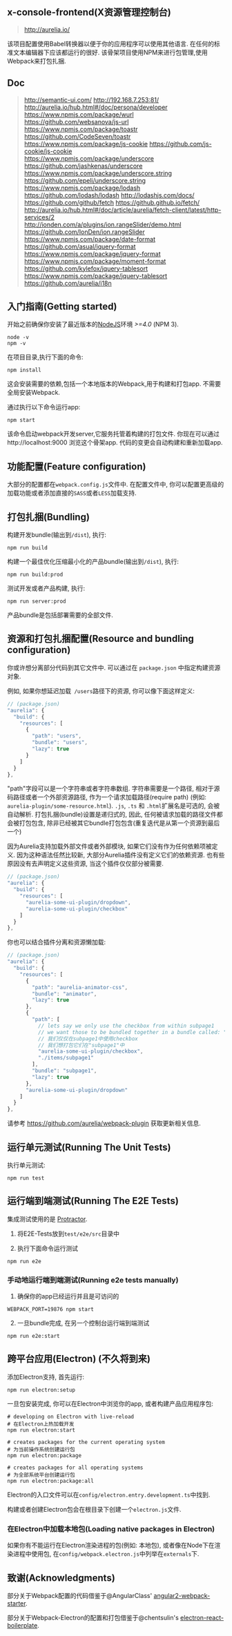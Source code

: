 ## x-console-frontend(X资源管理控制台)
> http://aurelia.io/

该项目配置使用Babel转换器以便于你的应用程序可以使用其他语言. 在任何的标准文本编辑器下应该都运行的很好. 该骨架项目使用NPM来进行包管理,使用Webpack来打包扎捆.

## Doc
> http://semantic-ui.com/ http://192.168.7.253:81/  
> http://aurelia.io/hub.html#/doc/persona/developer  
> https://www.npmjs.com/package/wurl https://github.com/websanova/js-url 
> https://www.npmjs.com/package/toastr https://github.com/CodeSeven/toastr 
> https://www.npmjs.com/package/js-cookie https://github.com/js-cookie/js-cookie  
> https://www.npmjs.com/package/underscore https://github.com/jashkenas/underscore 
> https://www.npmjs.com/package/underscore.string https://github.com/epeli/underscore.string 
> https://www.npmjs.com/package/lodash https://github.com/lodash/lodash http://lodashjs.com/docs/  
> https://github.com/github/fetch https://github.github.io/fetch/ http://aurelia.io/hub.html#/doc/article/aurelia/fetch-client/latest/http-services/2  
> http://ionden.com/a/plugins/ion.rangeSlider/demo.html https://github.com/IonDen/ion.rangeSlider  
> https://www.npmjs.com/package/date-format  
> https://github.com/asual/jquery-format  https://www.npmjs.com/package/jquery-format  
> https://www.npmjs.com/package/moment-format  
> https://github.com/kylefox/jquery-tablesort https://www.npmjs.com/package/jquery-tablesort  
> https://github.com/aurelia/i18n  

## 入门指南(Getting started)

开始之前确保你安装了最近版本的[NodeJS](http://nodejs.org/)环境 *>=4.0* (NPM 3).
```shell
node -v
npm -v
```
在项目目录,执行下面的命令:

```shell
npm install
```

这会安装需要的依赖,包括一个本地版本的Webpack,用于构建和打包app. 不需要全局安装Webpack.

通过执行以下命令运行app:

```shell
npm start
```

该命令启动webpack开发server,它服务托管着构建的打包文件. 你现在可以通过 http://localhost:9000 浏览这个骨架app. 代码的变更会自动构建和重新加载app.

## 功能配置(Feature configuration)

大部分的配置都在`webpack.config.js`文件中.
在配置文件中, 你可以配置更高级的加载功能或者添加直接的`SASS`或者`LESS`加载支持.

## 打包扎捆(Bundling)

构建开发bundle(输出到`/dist`), 执行:

```shell
npm run build
```

构建一个最佳优化压缩最小化的产品bundle(输出到`/dist`), 执行:

```shell
npm run build:prod
```

测试开发或者产品构建, 执行:

```shell
npm run server:prod
```

产品bundle是包括部署需要的全部文件.

## 资源和打包扎捆配置(Resource and bundling configuration)

你或许想分离部分代码到其它文件中.
可以通过在 `package.json` 中指定构建资源对象.

例如, 如果你想延迟加载` /users`路径下的资源, 你可以像下面这样定义:

```js
// (package.json)
"aurelia": {
  "build": {
    "resources": [
      {
        "path": "users",
        "bundle": "users",
        "lazy": true
      }
    ]
  }
},
```

"path"字段可以是一个字符串或者字符串数组.
字符串需要是一个路径, 相对于源码路径或者一个外部资源路径, 作为一个请求加载路径(require path) (例如: `aurelia-plugin/some-resource.html`).
`.js`, `.ts` 和 `.html`扩展名是可选的, 会被自动解析.
打包扎捆(bundle)设置是递归式的, 因此, 任何被请求加载的路径文件都会被打包包含, 除非已经被其它bundle打包包含(重复迭代是从第一个资源到最后一个)

因为Aurelia支持加载外部文件或者外部模块, 如果它们没有作为任何依赖项被定义.
因为这种语法任然比较新, 大部分Aurelia插件没有定义它们的依赖资源.
也有些原因没有去声明定义这些资源, 当这个插件仅仅部分被需要.


```js
// (package.json)
"aurelia": {
  "build": {
    "resources": [
      "aurelia-some-ui-plugin/dropdown",
      "aurelia-some-ui-plugin/checkbox"
    ]
  }
},
```

你也可以结合插件分离和资源懒加载:

```js
// (package.json)
"aurelia": {
  "build": {
    "resources": [
      {
        "path": "aurelia-animator-css",
        "bundle": "animator",
        "lazy": true
      },
      {
        "path": [
          // lets say we only use the checkbox from within subpage1
          // we want those to be bundled together in a bundle called: "subpage1"
          // 我们仅仅在subpage1中使用checkbox
          // 我们想打包它们在"subpage1"中
          "aurelia-some-ui-plugin/checkbox",
          "./items/subpage1"
        ],
        "bundle": "subpage1",
        "lazy": true
      },
      "aurelia-some-ui-plugin/dropdown"
    ]
  }
},
```

请参考 https://github.com/aurelia/webpack-plugin 获取更新相关信息.

## 运行单元测试(Running The Unit Tests)

执行单元测试:

```shell
npm run test
```

## 运行端到端测试(Running The E2E Tests)
集成测试使用的是 [Protractor](http://angular.github.io/protractor/#/).

1. 将E2E-Tests放到```test/e2e/src```目录中

2. 执行下面命令运行测试

  ```shell
  npm run e2e
  ```

### 手动地运行端到端测试(Running e2e tests manually)

1. 确保你的app已经运行并且是可访问的

  ```shell
  WEBPACK_PORT=19876 npm start
  ```

2. 一旦bundle完成, 在另一个控制台运行端到端测试

  ```shell
  npm run e2e:start
  ```

## 跨平台应用(Electron) (不久将到来)

添加Electron支持, 首先运行:

```shell
npm run electron:setup
```

一旦包安装完成, 你可以在Electron中浏览你的app, 或者构建产品应用程序包:

```shell
# developing on Electron with live-reload
# 在Electron上热加载开发
npm run electron:start

# creates packages for the current operating system
# 为当前操作系统创建运行包
npm run electron:package

# creates packages for all operating systems
# 为全部系统平台创建运行包
npm run electron:package:all
```

Electron的入口文件可以在`config/electron.entry.development.ts`中找到.

构建或者创建Electron包会在根目录下创建一个`electron.js`文件.

### 在Electron中加载本地包(Loading native packages in Electron)

如果你有不能运行在Electron渲染进程的包(例如: 本地包), 或者像在Node下在渲染进程中使用包, 在`config/webpack.electron.js`中列举在`externals`下.

## 致谢(Acknowledgments)

部分关于Webpack配置的代码借鉴于@AngularClass' [angular2-webpack-starter](https://github.com/AngularClass/angular2-webpack-starter).

部分关于Webpack-Electron的配置和打包借鉴于@chentsulin's [electron-react-boilerplate](https://github.com/chentsulin/electron-react-boilerplate).
